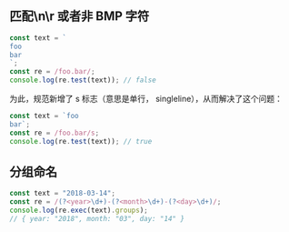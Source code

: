 ## 匹配\n\r 或者非 BMP 字符

```js
const text = `
foo
bar
`;
const re = /foo.bar/;
console.log(re.test(text)); // false
```

为此，规范新增了 s 标志（意思是单行， singleline），从而解决了这个问题：

```js
const text = `foo
bar`;
const re = /foo.bar/s;
console.log(re.test(text)); // true
```

## 分组命名

```js
const text = "2018-03-14";
const re = /(?<year>\d+)-(?<month>\d+)-(?<day>\d+)/;
console.log(re.exec(text).groups);
// { year: "2018", month: "03", day: "14" }
```

